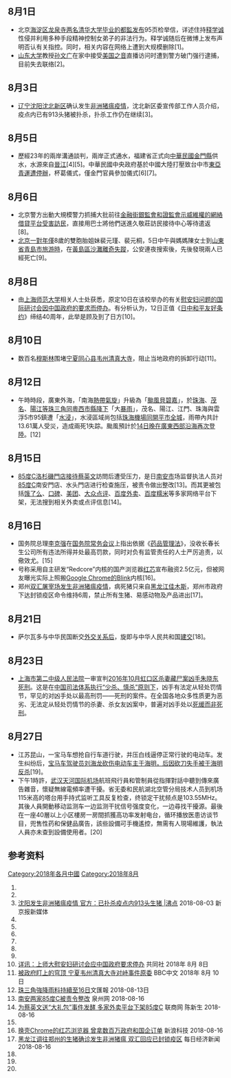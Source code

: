 <noinclude>  </noinclude>

## 8月1日

  - 北京[海淀区](https://zh.wikipedia.org/wiki/海淀区 "wikilink")[龙泉寺两名清华大学毕业的都監发布](../Page/龙泉寺_\(海淀区\).md "wikilink")95页检举信，详述住持[释学诚](../Page/释学诚.md "wikilink")性侵并利用多种手段精神控制女弟子的非法行为。释学诚随后在微博上发布声明否认有关指控。同时，相关内容在网络上遭到大规模删除\[1\]。
  - [山东大学](../Page/山东大学.md "wikilink")教授[孙文广](../Page/孙文广.md "wikilink")在家中接受[美国之音](../Page/美国之音.md "wikilink")直播访问时遭到警方破门强行逮捕，目前失去联络\[2\]。

## 8月3日

  - [辽宁沈阳](../Page/辽宁省.md "wikilink")[沈北新区](../Page/沈北新区.md "wikilink")确认发生[非洲猪瘟疫情](https://zh.wikipedia.org/wiki/非洲猪瘟病毒科 "wikilink")，沈北新区委宣传部工作人员介绍，疫点内已有913头猪被扑杀，扑杀工作仍在继续\[3\]。

## 8月5日

  - 歷經23年的兩岸溝通談判，兩岸正式通水，福建省正式向[中華民國](../Page/中華民國.md "wikilink")[金門縣](../Page/金門縣.md "wikilink")供水，水源來自[晉江](https://zh.wikipedia.org/wiki/晉江 "wikilink")\[4\]\[5\]。中華民國中央政府基於中國大陸打壓致台中市[東亞青運遭停辦](../Page/2019年東亞青年運動會.md "wikilink")，杯葛儀式，僅金門官員參加儀式\[6\]\[7\]。

## 8月6日

  - 北京警方出動大規模警力抓捕大批前往[金融街](../Page/北京金融街.md "wikilink")[銀監會和](../Page/中国银行业监督管理委员会.md "wikilink")[證監會](../Page/中国证券监督管理委员会.md "wikilink")[示威維權的](https://zh.wikipedia.org/wiki/2018年中國網絡借貸平台倒閉風潮受害人維權事件 "wikilink")[網絡借貸平台受害訪民](https://zh.wikipedia.org/wiki/網絡借貸 "wikilink")，直接用巴士將他們送進久敬莊訪民接待中心等待遣返\[8\]。
  - [北京一對年僅](https://zh.wikipedia.org/wiki/北京 "wikilink")8歲的雙胞胎姐妹裴元瑾、裴元桐，5日中午與媽媽陳女士到[山東省](https://zh.wikipedia.org/wiki/山東省 "wikilink")[青島市旅游時](https://zh.wikipedia.org/wiki/青島市 "wikilink")，在[黃島區沙灘離奇失蹤](https://zh.wikipedia.org/wiki/黃島區 "wikilink")，公安連夜搜索後，先後發現兩人已經死亡\[9\]。

## 8月8日

  - 由[上海师范大学](../Page/上海师范大学.md "wikilink")相关人士处获悉，原定10日在该校举办的有关[慰安妇问题的国际研讨会因中国政府的要求而停办](https://zh.wikipedia.org/wiki/慰安婦問題 "wikilink")。有分析认为，12日正值《[日中和平友好条约](https://zh.wikipedia.org/wiki/日中和平友好條約 "wikilink")》缔结40周年，此举是顾及到了日方\[10\]。

## 8月10日

  - 数百名[穆斯林](../Page/穆斯林.md "wikilink")围堵[宁夏](https://zh.wikipedia.org/wiki/宁夏 "wikilink")[同心县](https://zh.wikipedia.org/wiki/同心县 "wikilink")[韦州清真大寺](https://zh.wikipedia.org/wiki/韦州清真大寺 "wikilink")，阻止当地政府的拆卸行动\[11\]。

## 8月12日

  - 午時時段，廣東外海，「南海[熱帶氣旋](../Page/熱帶氣旋.md "wikilink")」升級為「[颱風貝碧嘉](../Page/熱帶風暴貝碧嘉_\(2018年\).md "wikilink")」，於[珠海](https://zh.wikipedia.org/wiki/珠海 "wikilink")、[茂名](https://zh.wikipedia.org/wiki/茂名 "wikilink")、[陽江等](https://zh.wikipedia.org/wiki/陽江 "wikilink")[珠三角同粵西市縣降下](https://zh.wikipedia.org/wiki/珠三角 "wikilink")「大[暴雨](../Page/暴雨.md "wikilink")」，茂名、陽江、江門、珠海與雲浮5市95鎮遭「[水浸](https://zh.wikipedia.org/wiki/水浸 "wikilink")」，水浸區域尚包括[珠海機場同](https://zh.wikipedia.org/wiki/珠海機場 "wikilink")[開平市全城](https://zh.wikipedia.org/wiki/開平市 "wikilink")，雨帶內共計13.61萬人受災，造成兩死1失踪。颱風預計於[14日晚在廣東西部沿海再次登陸](../Page/8月14日.md "wikilink")。\[12\]

## 8月15日

  - [85度C](../Page/85度C.md "wikilink")[洛杉磯門店接待](https://zh.wikipedia.org/wiki/洛杉磯 "wikilink")[蔡英文](../Page/蔡英文.md "wikilink")訪問后遭受压力，是日[南安市](../Page/南安市.md "wikilink")场监督执法人员对[85度C](../Page/85度C.md "wikilink")南安門店、水头門店进行检查施压，被责令做出整改\[13\]。而其更被包括[饿了么](../Page/饿了么.md "wikilink")、[口碑](../Page/口碑网.md "wikilink")、[美团](../Page/美团外卖.md "wikilink")、[大众点评](../Page/大众点评网.md "wikilink")、[百度外卖](https://zh.wikipedia.org/wiki/百度外卖 "wikilink")、[百度糯米](../Page/百度糯米.md "wikilink")等多家网络平台下架，无法搜到相关外卖或点评信息\[14\]。

## 8月16日

  - 国务院总理[李克强](../Page/李克强.md "wikilink")在[国务院常务会议](../Page/国务院常务会议.md "wikilink")上指出依据《[药品管理法](../Page/中华人民共和国药品管理法.md "wikilink")》，没收长春长生公司所有违法所得并处最高罚款，同时对负有监管责任的人士严厉追责，以儆效尤。\[15\]
  - 号称采用自主研发“Redcore”内核的国产浏览器[红芯](../Page/红芯.md "wikilink")宣布融资2.5亿元，但被网友曝光实际上照搬[Google Chrome的](../Page/Google_Chrome.md "wikilink")[Blink](../Page/Blink.md "wikilink")内核\[16\]。
  - 郑州[双汇屠宰场发生](https://zh.wikipedia.org/wiki/双汇集团 "wikilink")[非洲猪瘟疫情](https://zh.wikipedia.org/wiki/非洲猪瘟病毒科 "wikilink")，病死猪只来自[黑龙江](../Page/黑龙江.md "wikilink")[佳木斯](../Page/佳木斯市.md "wikilink")，郑州市政府下达封锁疫区命令维持6周，禁止所有生猪、易感动物及产品进出\[17\]。

## 8月21日

  - 萨尔瓦多与中华民国断交[外交关系后](https://zh.wikipedia.org/wiki/中華民國－薩爾瓦多關係 "wikilink")，旋即与中华人民共和国[建交](https://zh.wikipedia.org/wiki/中华人民共和国与萨尔瓦多关系 "wikilink")\[18\]。

## 8月23日

  - [上海市第二中级人民法院](../Page/上海市第二中级人民法院.md "wikilink")一审宣判[2016年10月虹口区杀妻藏尸案凶手朱晓东](../Page/上海杀妻藏尸案.md "wikilink")[死刑](../Page/死刑.md "wikilink")。这是在[中国司法体系执行](../Page/中华人民共和国司法体制.md "wikilink")[“少杀、慎杀”原则下](../Page/中華人民共和國死刑制度.md "wikilink")，凶手有法定从轻处罚情节，罕见的对凶手处以最高刑罚——死刑的案件。在全国各地众多性质更为恶劣、无法定从轻处罚情节的杀妻、杀女友凶案中，普遍对凶手处以[死缓而非死刑](https://zh.wikipedia.org/wiki/死缓 "wikilink")。

## 8月27日

  - 江苏昆山，一宝马车想抢自行车道行驶，并压白线逼停正常行驶的电动车。发生纠纷后，[宝马车驾驶员刘海龙砍伤电动车主于海明，后因砍刀失手被于海明反杀](https://zh.wikipedia.org/wiki/于海明致刘海龙死亡案 "wikilink")\[19\]。
  - 下午1時許，[武汉天河国际机场](../Page/武汉天河国际机场.md "wikilink")航班飛行員和管制員從指揮對話中聽到傳來廣告雜音，懷疑無線電頻率遭干擾。省无委和民航湖北空管分局技术人员到机场115米高的塔台用手持式监听工具反复检查，终锁定干扰频点是103.55MHz。其後人員開動移动监测车一边监测干扰信号强度变化，一边尋找干擾源。最後在一座40層以上小区樓房一房間抓獲高功率发射电台，循环播放医患访谈节目，兜售性药和保健品廣告，該些設備可手機遙控，無需有人現場維護，執法人員亦未查到設備使用者。\[20\]

## 参考资料

[Category:2018年各月中國](https://zh.wikipedia.org/wiki/Category:2018年各月中國 "wikilink") [Category:2018年8月](https://zh.wikipedia.org/wiki/Category:2018年8月 "wikilink")

1.
2.
3.  [沈阳发生非洲猪瘟疫情 官方：已扑杀疫点内913头生猪 |沸点](http://www.bjnews.com.cn/news/2018/08/03/498064.html) 2018-08-03 新京报新媒体
4.
5.
6.
7.
8.
9.
10. [详讯：上师大慰安妇研讨会应中国政府要求停办](https://china.kyodonews.net/news/2018/08/2c0b8edb5785.html)  共同社 2018年 8月 8日
11. [被政府盯上的穹顶 宁夏韦州清真大寺对峙事件原委](https://www.bbc.com/zhongwen/simp/chinese-news-45146943) BBC中文 2018年 8月 10日
12. [珠三角強降雨料持續至16日](http://paper.wenweipo.com/2018/08/13/CH1808130012.htm)文匯報 2018-08-13日
13. [南安两家85度C被责令整改](http://szb.qzwb.com/qzwb/html/2018-08/16/content_425738.htm)  泉州网 2018-08-16
14. [为蔡英文送“大礼包”事件发酵 多家外卖平台下架85度C](http://www.linkshop.com.cn/web/archives/2018/408033.shtml) 联商网 陈新生 2018-08-16
15.
16. [换壳Chrome的红芯浏览器 曾拿数百万政府和国企订单](https://tech.sina.cn/it/2018-08-16/detail-ihhvciiv6593275.d.html) 新浪科技 2018-08-16
17. [黑龙江调往郑州的生猪确诊发生非洲猪瘟 双汇回应已封锁疫区](http://finance.ifeng.com/a/20180816/16453480_0.shtml) 每日经济新闻 2018-08-16
18.
19.
20.